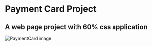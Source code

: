 # Payment Card Project

## A web page project with 60% css application


![PaymentCard image](https://github.com/peace-stack/PaymentCard/blob/master/Payment%20card%20screenshot.png)